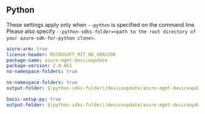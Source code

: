 ## Python

These settings apply only when `--python` is specified on the command line.
Please also specify `--python-sdks-folder=<path to the root directory of your azure-sdk-for-python clone>`.

```yaml $(python) && $(track2)
azure-arm: true
license-header: MICROSOFT_MIT_NO_VERSION
package-name: azure-mgmt-deviceupdate
package-version: 2.0.0b1
no-namespace-folders: true
```

```yaml $(python) && $(track2) && $(python-mode) == 'update'
no-namespace-folders: true
output-folder: $(python-sdks-folder)/deviceupdate/azure-mgmt-deviceupdate/azure/mgmt/deviceupdate
```

```yaml $(python) && $(track2) && $(python-mode) == 'create'
basic-setup-py: true
output-folder: $(python-sdks-folder)/deviceupdate/azure-mgmt-deviceupdate
```
